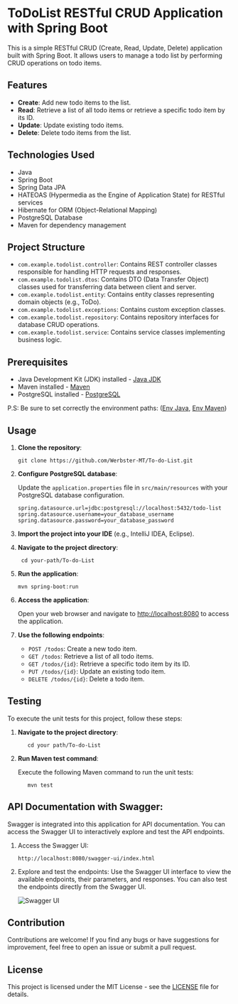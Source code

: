 # ToDoList RESTful CRUD Application with Spring Boot

This is a simple RESTful CRUD (Create, Read, Update, Delete) application built with Spring Boot. It allows users to manage a todo list by performing CRUD operations on todo items.

## Features

- **Create**: Add new todo items to the list.
- **Read**: Retrieve a list of all todo items or retrieve a specific todo item by its ID.
- **Update**: Update existing todo items.
- **Delete**: Delete todo items from the list.

## Technologies Used

- Java
- Spring Boot
- Spring Data JPA
- HATEOAS (Hypermedia as the Engine of Application State) for RESTful services
- Hibernate for ORM (Object-Relational Mapping)
- PostgreSQL Database
- Maven for dependency management

## Project Structure

- `com.example.todolist.controller`: Contains REST controller classes responsible for handling HTTP requests and responses.
- `com.example.todolist.dtos`: Contains DTO (Data Transfer Object) classes used for transferring data between client and server.
- `com.example.todolist.entity`: Contains entity classes representing domain objects (e.g., ToDo).
- `com.example.todolist.exceptions`: Contains custom exception classes.
- `com.example.todolist.repository`: Contains repository interfaces for database CRUD operations.
- `com.example.todolist.service`: Contains service classes implementing business logic.

## Prerequisites

- Java Development Kit (JDK) installed - [Java JDK](https://www.oracle.com/br/java/technologies/downloads/) 
- Maven installed - [Maven](https://maven.apache.org/download.cgi)
- PostgreSQL installed - [PostgreSQL](https://www.postgresql.org/)

P.S: Be sure to set correctly the environment paths: ([Env Java](https://www.baeldung.com/java-home-on-windows-mac-os-x-linux), [Env Maven](https://github.com/Werbster-MT/To-do-List)) 

## Usage

1. **Clone the repository**:

    ```
    git clone https://github.com/Werbster-MT/To-do-List.git
    ```

2. **Configure PostgreSQL database**:

   Update the `application.properties` file in `src/main/resources` with your PostgreSQL database configuration.

    ```properties
    spring.datasource.url=jdbc:postgresql://localhost:5432/todo-list
    spring.datasource.username=your_database_username
    spring.datasource.password=your_database_password
    ```

3. **Import the project into your IDE** (e.g., IntelliJ IDEA, Eclipse).

4. **Navigate to the project directory**:

     ```
      cd your-path/To-do-List
   ```

5. **Run the application**:

    ```
    mvn spring-boot:run
    ```

6. **Access the application**:

   Open your web browser and navigate to [http://localhost:8080](http://localhost:8080) to access the application.

7. **Use the following endpoints**:

    - `POST /todos`: Create a new todo item.
    - `GET /todos`: Retrieve a list of all todo items.
    - `GET /todos/{id}`: Retrieve a specific todo item by its ID.
    - `PUT /todos/{id}`: Update an existing todo item.
    - `DELETE /todos/{id}`: Delete a todo item.

## Testing

To execute the unit tests for this project, follow these steps:

1. **Navigate to the project directory**:

   ```
      cd your path/To-do-List
   ```
   
2. **Run Maven test command**:

   Execute the following Maven command to run the unit tests:

   ```
      mvn test
   ```


## API Documentation with Swagger:
Swagger is integrated into this application for API documentation. You can access the Swagger UI to interactively explore and test the API endpoints.

1. Access the Swagger UI:
   ```
   http://localhost:8080/swagger-ui/index.html
   ```

2. Explore and test the endpoints:
   Use the Swagger UI interface to view the available endpoints, their parameters, and responses. You can also test the endpoints directly from the Swagger UI.

   ![Swagger UI](src/main/resources/static/imgs/swagger_ui.png)

## Contribution

Contributions are welcome! If you find any bugs or have suggestions for improvement, feel free to open an issue or submit a pull request.

## License

This project is licensed under the MIT License - see the [LICENSE](LICENSE) file for details.
